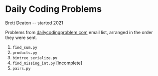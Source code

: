 # Daily Coding Problems
Brett Deaton -- started 2021

Problems from [dailycodingproblem.com](https://www.dailycodingproblem.com)
email list, arranged in the order they were sent.

1. `find_sum.py`
2. `products.py`
3. `bintree_serialize.py`
4. `find_missing_int.py` [incomplete]
5. `pairs.py`
